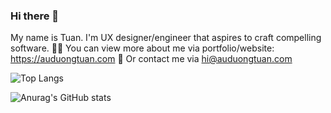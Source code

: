 ### Hi there 👋
My name is Tuan. I'm UX designer/engineer that aspires to craft compelling software.
👨‍💻 You can view more about me via portfolio/website: https://auduongtuan.com
💬 Or contact me via hi@auduongtuan.com

![Top Langs](https://github-readme-stats.vercel.app/api/top-langs/?username=auduongtuan&layout=compact)

![Anurag's GitHub stats](https://github-readme-stats.vercel.app/api?username=auduongtuan&show_icons=true)
